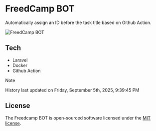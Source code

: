 # FreedCamp BOT

Automatically assign an ID before the task title based on Github Action.

![FreedCamp BOT](https://repository-images.githubusercontent.com/737932867/7d34798b-2680-471c-b089-a78a718d3d6a)

## Tech

- Laravel
- Docker
- Github Action

> [!NOTE]  
> History last updated on Friday, September 5th, 2025, 9:39:45 PM

## License

The Freedcamp BOT is open-sourced software licensed under the [MIT license](https://opensource.org/licenses/MIT).
